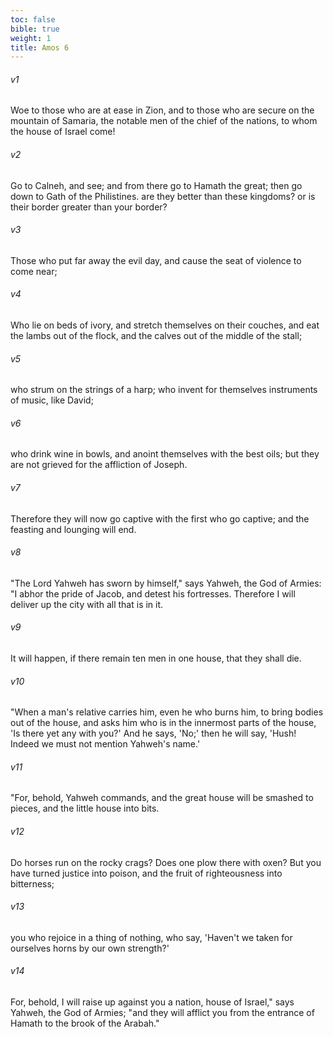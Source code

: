```yaml
---
toc: false
bible: true
weight: 1
title: Amos 6
---
```




###### v1 
Woe to those who are at ease in Zion, and to those who are secure on the mountain of Samaria, the notable men of the chief of the nations, to whom the house of Israel come! 

###### v2 
Go to Calneh, and see; and from there go to Hamath the great; then go down to Gath of the Philistines. are they better than these kingdoms? or is their border greater than your border? 

###### v3 
Those who put far away the evil day, and cause the seat of violence to come near; 

###### v4 
Who lie on beds of ivory, and stretch themselves on their couches, and eat the lambs out of the flock, and the calves out of the middle of the stall; 

###### v5 
who strum on the strings of a harp; who invent for themselves instruments of music, like David; 

###### v6 
who drink wine in bowls, and anoint themselves with the best oils; but they are not grieved for the affliction of Joseph. 

###### v7 
Therefore they will now go captive with the first who go captive; and the feasting and lounging will end. 

###### v8 
"The Lord Yahweh has sworn by himself," says Yahweh, the God of Armies: "I abhor the pride of Jacob, and detest his fortresses. Therefore I will deliver up the city with all that is in it. 

###### v9 
It will happen, if there remain ten men in one house, that they shall die. 

###### v10 
"When a man's relative carries him, even he who burns him, to bring bodies out of the house, and asks him who is in the innermost parts of the house, 'Is there yet any with you?' And he says, 'No;' then he will say, 'Hush! Indeed we must not mention Yahweh's name.' 

###### v11 
"For, behold, Yahweh commands, and the great house will be smashed to pieces, and the little house into bits. 

###### v12 
Do horses run on the rocky crags? Does one plow there with oxen? But you have turned justice into poison, and the fruit of righteousness into bitterness; 

###### v13 
you who rejoice in a thing of nothing, who say, 'Haven't we taken for ourselves horns by our own strength?' 

###### v14 
For, behold, I will raise up against you a nation, house of Israel," says Yahweh, the God of Armies; "and they will afflict you from the entrance of Hamath to the brook of the Arabah."
